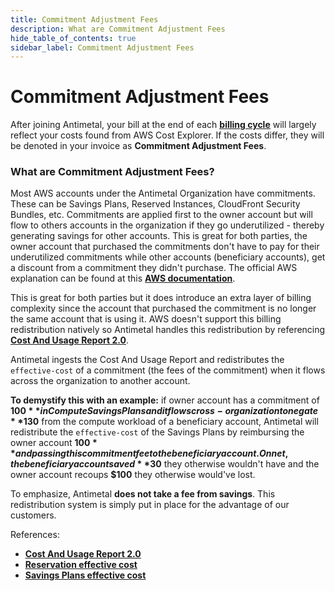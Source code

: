 ```yaml
---
title: Commitment Adjustment Fees
description: What are Commitment Adjustment Fees
hide_table_of_contents: true
sidebar_label: Commitment Adjustment Fees
---
```


# Commitment Adjustment Fees

After joining Antimetal, your bill at the end of each [<u>**billing cycle**</u>](/billing/billing_cycle) will largely reflect your costs found from AWS Cost Explorer. If the costs differ, they will be denoted in your invoice as <strong>Commitment Adjustment Fees</strong>.

### What are Commitment Adjustment Fees?
Most AWS accounts under the Antimetal Organization have commitments. These can be Savings Plans, Reserved Instances, CloudFront Security Bundles, etc. Commitments are applied first to the owner account but will flow to others accounts in the organization if they go underutilized - thereby generating savings for other accounts. This is great for both parties, the owner account that purchased the commitments don't have to pay for their underutilized commitments while other accounts (beneficiary accounts), get a discount from a commitment they didn't purchase. The official AWS explanation can be found at this [<u>**AWS documentation**</u>](https://docs.aws.amazon.com/savingsplans/latest/userguide/sp-applying.html). 

This is great for both parties but it does introduce an extra layer of billing complexity since the account that purchased the commitment is no longer the same account that is using it.
AWS doesn't support this billing redistribution natively so Antimetal handles this redistribution by referencing [<u>**Cost And Usage Report 2.0**</u>](https://docs.aws.amazon.com/cur/latest/userguide/table-dictionary-cur2.html).

Antimetal ingests the Cost And Usage Report and redistributes the `effective-cost` of a commitment (the fees of the commitment) when it flows across the organization to another account.

**To demystify this with an example:** if owner account has a commitment of **$100** in Compute Savings Plans and it flows cross-organization to negate **$130** from the compute workload of a beneficiary account, Antimetal will redistribute the `effective-cost` of the Savings Plans by reimbursing the owner account **$100** and passing this commitment fee to the beneficiary account. On net, the beneficiary account saved **$30** they otherwise wouldn't have and the owner account recoups **$100** they otherwise would've lost. 

To emphasize, Antimetal **does not take a fee from savings**. This redistribution system is simply put in place for the advantage of our customers. 



References:
- [<u>**Cost And Usage Report 2.0**</u>](https://docs.aws.amazon.com/cur/latest/userguide/table-dictionary-cur2.html)
- [<u>**Reservation effective cost**</u>](https://docs.aws.amazon.com/cur/latest/userguide/reservation-columns.html#:~:text=reservation/EffectiveCost)
- [<u>**Savings Plans effective cost**</u>](https://docs.aws.amazon.com/cur/latest/userguide/savingsplans-columns.html#:~:text=savingsPlan/SavingsPlanEffectiveCost)
